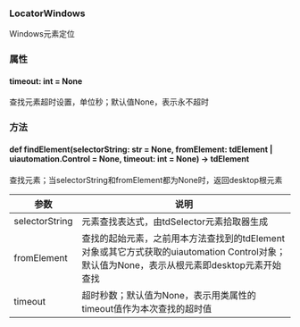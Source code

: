 ### LocatorWindows
Windows元素定位



### 属性

#### timeout: int = None
查找元素超时设置，单位秒；默认值None，表示永不超时



### 方法

#### def findElement(selectorString: str = None, fromElement: tdElement | uiautomation.Control = None, timeout: int = None) -> tdElement
查找元素；当selectorString和fromElement都为None时，返回desktop根元素

|  参数 | 说明  |
|---|---|
|  selectorString | 元素查找表达式，由tdSelector元素拾取器生成  |
|  fromElement | 查找的起始元素，之前用本方法查找到的tdElement对象或其它方式获取的uiautomation Control对象；默认值为None，表示从根元素即desktop元素开始查找  |
|  timeout | 超时秒数；默认值为None，表示用类属性的timeout值作为本次查找的超时值  |
